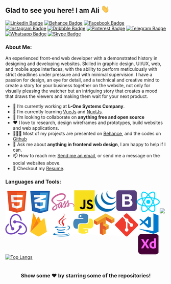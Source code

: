 ## Glad to see you here! I am Ali <img src="https://github.com/ali-mohamed-nasser/ali-mohamed-nasser/blob/main/icons/hello.gif" width="26">
[![Linkedin Badge](https://img.shields.io/badge/-LinkedIn-0e76a8?style=flat-square&logo=Linkedin&logoColor=white)](https://www.linkedin.com/in/ali-mohamed-nasser/)
[![Behance Badge](https://img.shields.io/badge/-Behance-131418?style=flat-square&logo=Behance&logoColor=white)](https://www.behance.net/ali_mohamed_nasser)
[![Facebook Badge](https://img.shields.io/badge/-Facebook-1877f2?style=flat-square&logo=Facebook&logoColor=white)](https://www.facebook.com/ali.naser1997)
[![Instagram Badge](https://img.shields.io/badge/-Instagram-e4405f?style=flat-square&logo=Instagram&logoColor=white)](https://www.instagram.com/ali_mohamed_nasser/)
[![Dribbble Badge](https://img.shields.io/badge/-Dribbble-ea4c89?style=flat-square&logo=Dribbble&logoColor=white)](https://dribbble.com/ali_mohamed_nasser)
[![Pinterest Badge](https://img.shields.io/badge/-Pinterest-bd081c?style=flat-square&logo=Pinterest&logoColor=white)](https://ro.pinterest.com/ali_mohamed_nasser/)
[![Telegram Badge](https://img.shields.io/badge/-Telegram-0088cc?style=flat-square&logo=Telegram&logoColor=white)](https://t.me/ali_mohamed_nasser)
[![Whatsapp Badge](https://img.shields.io/badge/-Whatsapp-25d366?style=flat-square&logo=Whatsapp&logoColor=white)](https://api.whatsapp.com/send/?phone=963938402636)
[![Skype Badge](https://img.shields.io/badge/-Skype-00aff0?style=flat-square&logo=Skype&logoColor=white)](https://join.skype.com/invite/Dc8wTfQs1tZI)

### About Me:
An experienced front-end web developer with a demonstrated history in designing and developing websites. Skilled in graphic design, UI/UX, web, and mobile apps interfaces, with the ability to perform meticulously with strict deadlines under pressure and with minimal supervision. I have a passion for design, an eye for detail, and a technical and creative mind to create a story for your business together on the website, not only for visually pleasing the watcher but an intriguing story that creates a mood that draws the viewers and making them wait for your next product.
- 🔭 I’m currently working at **L-One Systems Company**.
- 🌱 I’m currently learning [VueJs](https://vuejs.org/) and [NuxtJs](https://nuxtjs.org/).
- 👯 I’m looking to collaborate on **anything free and open source**
- ❤️ I love to research, design wireframes and prototypes, build websites and web applications.
- 👨🏻‍💻 Most of my projects are presented on [Behance](https://www.behance.net/ali_mohamed_nasser), and the codes on [Github](https://github.com/ali-mohamed-nasser?tab=repositories)
- 💬 Ask me about **anything in frontend web design**, I am happy to help if I can.
- 📫 How to reach me: [Send me an email](mailto:ali.nasser.it@gmail.com), or send me a message on the social websites above.
- 📝 Checkout my [Resume](https://github.com/ali-mohamed-nasser/ali-mohamed-nasser/blob/master/Ali%20Nasser%20CV.pdf).

### Languages and Tools:
<a href="https://www.w3schools.com/html/" target="_blank"><img align="left" src="https://github.com/ali-mohamed-nasser/ali-mohamed-nasser/blob/main/icons/html.svg" alt="html5"/></a> 
<a href="https://www.w3schools.com/css/" target="_blank"><img align="left" src="https://github.com/ali-mohamed-nasser/ali-mohamed-nasser/blob/main/icons/css.svg" alt="css3"/></a>
<a href="https://sass-lang.com/" target="_blank"><img align="left" src="https://github.com/ali-mohamed-nasser/ali-mohamed-nasser/blob/main/icons/sass.svg" alt="sass"/> </a> 
<a href="https://developer.mozilla.org/en-US/docs/Web/JavaScript" target="_blank"><img align="left" src="https://github.com/ali-mohamed-nasser/ali-mohamed-nasser/blob/main/icons/javascript.svg" alt="javaScript"></a>
<a href="https://jquery.com/" target="_blank"><img align="left" src="https://github.com/ali-mohamed-nasser/ali-mohamed-nasser/blob/main/icons/jquery.svg" alt="jquery"/></a>
<a href="https://getbootstrap.com/" target="_blank"><img align="left" src="https://github.com/ali-mohamed-nasser/ali-mohamed-nasser/blob/main/icons/bootstrap.svg" alt="bootstrap"/></a>
<a href="https://reactjs.org/" target="_blank"><img align="left" src="https://github.com/ali-mohamed-nasser/ali-mohamed-nasser/blob/main/icons/react.svg" alt="React"></a>
<a href="https://redux.js.org/" target="_blank"> <img align="left" src="https://github.com/ali-mohamed-nasser/ali-mohamed-nasser/blob/main/icons/redux.svg" alt="redux"/></a> 
<a href="https://firebase.google.com/" target="_blank"> <img align="left" src="https://github.com/ali-mohamed-nasser/ali-mohamed-nasser/blob/main/icons/firebase.svg" alt="firebase"/></a>
<a href="https://www.java.com" target="_blank"><img align="left" src="https://github.com/ali-mohamed-nasser/ali-mohamed-nasser/blob/main/icons/java.svg" alt="Java"></a>
<a href="https://www.python.org" target="_blank"><img align="left" src="https://github.com/ali-mohamed-nasser/ali-mohamed-nasser/blob/main/icons/python.svg" alt="Python"></a>
<a href="https://www.tensorflow.org" target="_blank"><img align="left" src="https://github.com/ali-mohamed-nasser/ali-mohamed-nasser/blob/main/icons/tensorflow.svg" alt="tensorflow"/></a> 
<a href="https://git-scm.com/" target="_blank"> <img src="https://github.com/ali-mohamed-nasser/ali-mohamed-nasser/blob/main/icons/git.svg" align="left" alt="git"/></a>
<a href="https://code.visualstudio.com/" target="_blank"><img align="left" src="https://github.com/ali-mohamed-nasser/ali-mohamed-nasser/blob/main/icons/vscode.svg" alt="vs code"/></a>
<a href="https://www.adobe.com/products/xd.html" target="_blank"><img align="left" src="https://github.com/ali-mohamed-nasser/ali-mohamed-nasser/blob/main/icons/adobe-xd.svg" alt="adobe xd"/></a>
<br/>

#

<img height="190em" src="https://github-readme-stats.vercel.app/api?username=ali-mohamed-nasser&show_icons=true&hide_border=true&&count_private=true&include_all_commits=true" />[![Top Langs](https://github-readme-stats.vercel.app/api/top-langs/?username=ali-mohamed-nasser&show_icons=true&hide_border=true&layout=compact&langs_count=12)](https://github.com/anuraghazra/github-readme-stats)

#
<div align="center">
  
### Show some ❤️ by starring some of the repositories!
</div>
